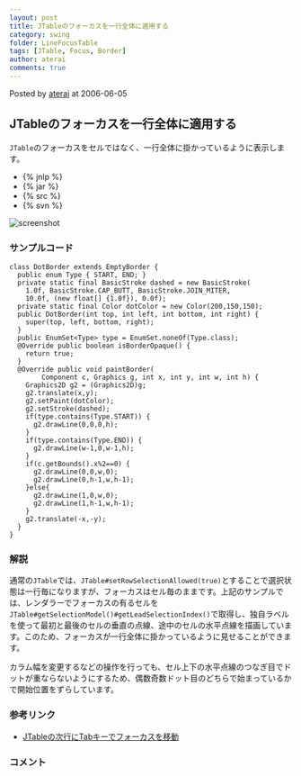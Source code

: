```yaml
---
layout: post
title: JTableのフォーカスを一行全体に適用する
category: swing
folder: LineFocusTable
tags: [JTable, Focus, Border]
author: aterai
comments: true
---
```


Posted by [aterai](http://terai.xrea.jp/aterai.html) at 2006-06-05

## JTableのフォーカスを一行全体に適用する
`JTable`のフォーカスをセルではなく、一行全体に掛かっているように表示します。

- {% jnlp %}
- {% jar %}
- {% src %}
- {% svn %}

<!-- dummy comment line for breaking list -->

![screenshot](https://lh5.googleusercontent.com/_9Z4BYR88imo/TQTPOarzqiI/AAAAAAAAAdo/uwFLFlU_EpI/s800/LineFocusTable.png)

### サンプルコード
<pre class="prettyprint"><code>class DotBorder extends EmptyBorder {
  public enum Type { START, END; }
  private static final BasicStroke dashed = new BasicStroke(
    1.0f, BasicStroke.CAP_BUTT, BasicStroke.JOIN_MITER,
    10.0f, (new float[] {1.0f}), 0.0f);
  private static final Color dotColor = new Color(200,150,150);
  public DotBorder(int top, int left, int bottom, int right) {
    super(top, left, bottom, right);
  }
  public EnumSet&lt;Type&gt; type = EnumSet.noneOf(Type.class);
  @Override public boolean isBorderOpaque() {
    return true;
  }
  @Override public void paintBorder(
        Component c, Graphics g, int x, int y, int w, int h) {
    Graphics2D g2 = (Graphics2D)g;
    g2.translate(x,y);
    g2.setPaint(dotColor);
    g2.setStroke(dashed);
    if(type.contains(Type.START)) {
      g2.drawLine(0,0,0,h);
    }
    if(type.contains(Type.END)) {
      g2.drawLine(w-1,0,w-1,h);
    }
    if(c.getBounds().x%2==0) {
      g2.drawLine(0,0,w,0);
      g2.drawLine(0,h-1,w,h-1);
    }else{
      g2.drawLine(1,0,w,0);
      g2.drawLine(1,h-1,w,h-1);
    }
    g2.translate(-x,-y);
  }
}
</code></pre>

### 解説
通常の`JTable`では、`JTable#setRowSelectionAllowed(true)`とすることで選択状態は一行毎になりますが、フォーカスはセル毎のままです。上記のサンプルでは、レンダラーでフォーカスの有るセルを`JTable#getSelectionModel()#getLeadSelectionIndex()`で取得し、独自ラベルを使って最初と最後のセルの垂直の点線、途中のセルの水平点線を描画しています。このため、フォーカスが一行全体に掛かっているように見せることができます。

カラム幅を変更するなどの操作を行っても、セル上下の水平点線のつなぎ目でドットが重ならないようにするため、偶数奇数ドット目のどちらで始まっているかで開始位置をずらしています。

### 参考リンク
- [JTableの次行にTabキーでフォーカスを移動](http://terai.xrea.jp/Swing/SelectNextRow.html)

<!-- dummy comment line for breaking list -->

### コメント
